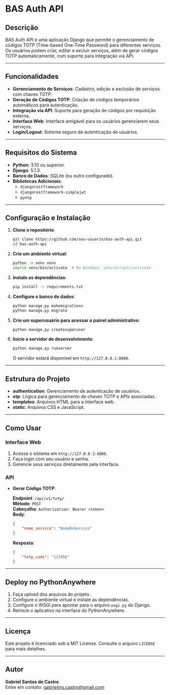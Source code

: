 
# BAS Auth API

## Descrição

BAS Auth API é uma aplicação Django que permite o gerenciamento de códigos TOTP (Time-based One-Time Password) para diferentes serviços. 
Os usuários podem criar, editar e excluir serviços, além de gerar códigos TOTP automaticamente, com suporte para integração via API.

---

## Funcionalidades

- **Gerenciamento de Serviços**: Cadastro, edição e exclusão de serviços com chaves TOTP.
- **Geração de Códigos TOTP**: Criação de códigos temporários automáticos para autenticação.
- **Integração via API**: Suporte para geração de códigos por requisição externa.
- **Interface Web**: Interface amigável para os usuários gerenciarem seus serviços.
- **Login/Logout**: Sistema seguro de autenticação de usuários.

---

## Requisitos do Sistema

- **Python**: 3.10 ou superior.
- **Django**: 5.1.3.
- **Banco de Dados**: SQLite (ou outro configurado).
- **Bibliotecas Adicionais**:
  - `djangorestframework`
  - `djangorestframework-simplejwt`
  - `pyotp`

---

## Configuração e Instalação

1. **Clone o repositório**:

   ```bash
   git clone https://github.com/seu-usuario/bas-auth-api.git
   cd bas-auth-api
   ```

2. **Crie um ambiente virtual**:

   ```bash
   python -m venv venv
   source venv/bin/activate  # No Windows: venv\Scripts\activate
   ```

3. **Instale as dependências**:

   ```bash
   pip install -r requirements.txt
   ```

4. **Configure o banco de dados**:

   ```bash
   python manage.py makemigrations
   python manage.py migrate
   ```

5. **Crie um superusuário para acessar o painel administrativo**:

   ```bash
   python manage.py createsuperuser
   ```

6. **Inicie o servidor de desenvolvimento**:

   ```bash
   python manage.py runserver
   ```

   O servidor estará disponível em `http://127.0.0.1:8000`.

---

## Estrutura do Projeto

- **authentication**: Gerenciamento de autenticação de usuários.
- **otp**: Lógica para gerenciamento de chaves TOTP e APIs associadas.
- **templates**: Arquivos HTML para a interface web.
- **static**: Arquivos CSS e JavaScript.

---

## Como Usar

### Interface Web

1. Acesse o sistema em `http://127.0.0.1:8000`.
2. Faça login com seu usuário e senha.
3. Gerencie seus serviços diretamente pela interface.

### API

- **Gerar Código TOTP**:

  **Endpoint**: `/api/v1/totp/`  
  **Método**: `POST`  
  **Cabeçalho**: `Authorization: Bearer <token>`  
  **Body**:
  ```json
  {
      "nome_servico": "NomeDoServico"
  }
  ```

  **Resposta**:
  ```json
  {
      "totp_code": "123456"
  }
  ```

---

## Deploy no PythonAnywhere

1. Faça upload dos arquivos do projeto.
2. Configure o ambiente virtual e instale as dependências.
3. Configure o WSGI para apontar para o arquivo `wsgi.py` do Django.
4. Reinicie o aplicativo na interface do PythonAnywhere.

---

## Licença

Este projeto é licenciado sob a MIT License. Consulte o arquivo `LICENSE` para mais detalhes.

---

## Autor

**Gabriel Santos de Castro**  
Entre em contato: [gabrielms.castro@gmail.com](mailto:gabrielms.castro@gmail.com)
